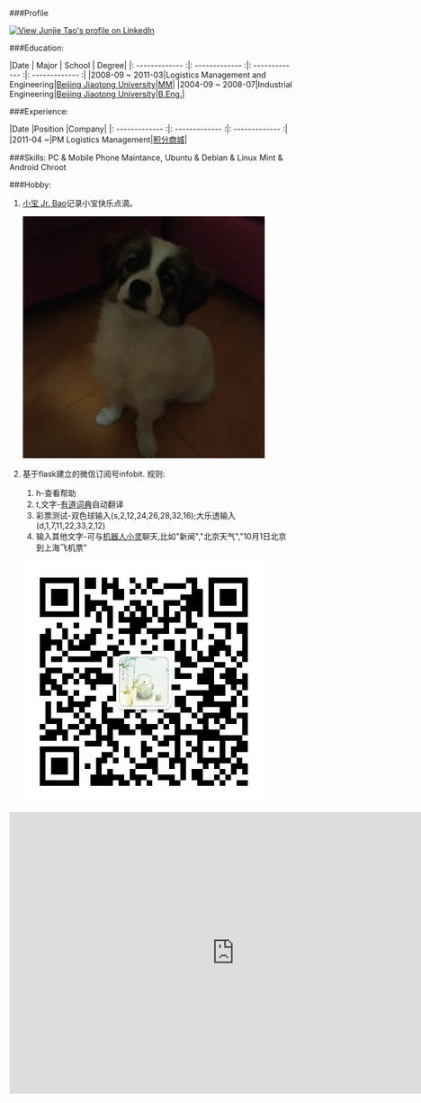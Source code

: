 <script type="text/javascript" src="http://open.iciba.com/ds_open.php?id=9675&name=%E7%BB%BF%E8%90%9D%E9%97%B4&auth=AD09C02788623E11390AF76025E1079A" charset="utf-8"></script>

###Profile

<a href="http://cn.linkedin.com/in/tjunj"><img src="http://s.c.lnkd.licdn.com/scds/common/u/img/webpromo/btn_viewmy_160x25.png" width="160" height="25" border="0" alt="View Junjie Tao's profile on LinkedIn"></a>


###Education:

|Date | Major | School | Degree|
|: ------------- :|: ------------- :|: ------------- :|: ------------- :|
|2008-09 ~ 2011-03|Logistics Management and Engineering|[Beijing Jiaotong University](http://bjtu.edu.cn/)|[MM](http://en.wikipedia.org/wiki/Master_of_Management)|
|2004-09 ~ 2008-07|Industrial Engineering|[Beijing Jiaotong University](http://mece.njtu.edu.cn/index.htm)|[B.Eng.](http://en.wikipedia.org/wiki/Bachelor_of_Engineering)|

###Experience:

|Date |Position |Company|
|: ------------- :|: ------------- :|: ------------- :|
|2011-04 ~|PM Logistics Management|[积分商城](http://jf.10086.cn/)|


###Skills:
PC & Mobile Phone Maintance, Ubuntu & Debian & Linux Mint & Android Chroot

###Hobby:
1. [小宝 Jr. Bao](http://xbao.sinaapp.com/)记录小宝快乐点滴。

    ![xbao](../assets/img/xbao.jpg "小宝时刻")

2. 基于flask建立的微信订阅号infobit. 规则:
    1. h-查看帮助
    2. t,文字-[有道词典](http://dict.youdao.com/)自动翻译
    3. 彩票测试-双色球输入(s,2,12,24,26,28,32,16);大乐透输入(d,1,7,11,22,33,2,12)
    4. 输入其他文字-可与[机器人小灵](http://www.tuling123.com/openapi/)聊天,比如"新闻","北京天气","10月1日北京到上海飞机票"
    
    ![tj2](../assets/img/tj2weixin.png "infobit")

<iframe width="800" height="500" frameborder="0"
        src="http://pythontutor.com/iframe-embed.html#code=x+%3D+5%0Ay+%3D+10%0Az+%3D+x+%2B+y&cumulative=false&py=2&curInstr=3">
</iframe>